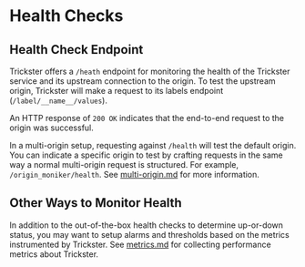 # Health Checks

## Health Check Endpoint
Trickster offers a `/heath` endpoint for monitoring the health of the Trickster service and its upstream connection to the origin.  To test the upstream origin, Trickster will make a request to its labels endpoint (`/label/__name__/values`).

An HTTP response of `200 OK` indicates that the end-to-end request to the origin was successful.

In a multi-origin setup, requesting against `/health` will test the default origin. You can indicate a specific origin to test by crafting requests in the same way a normal multi-origin request is structured. For example, `/origin_moniker/health`. See [multi-origin.md](multi-origin.md) for more information.

## Other Ways to Monitor Health

In addition to the out-of-the-box health checks to determine up-or-down status, you may want to setup alarms and thresholds based on the metrics instrumented by Trickster. See [metrics.md](metrics.md) for collecting performance metrics about Trickster.
